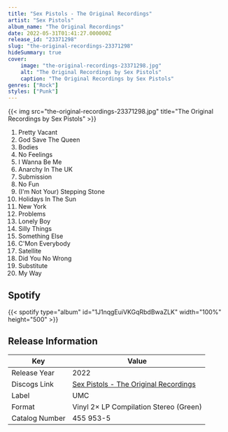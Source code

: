 ```yaml
---
title: "Sex Pistols - The Original Recordings"
artist: "Sex Pistols"
album_name: "The Original Recordings"
date: 2022-05-31T01:41:27.000000Z
release_id: "23371298"
slug: "the-original-recordings-23371298"
hideSummary: true
cover:
    image: "the-original-recordings-23371298.jpg"
    alt: "The Original Recordings by Sex Pistols"
    caption: "The Original Recordings by Sex Pistols"
genres: ["Rock"]
styles: ["Punk"]
---
```


{{< img src="the-original-recordings-23371298.jpg" title="The Original Recordings by Sex Pistols" >}}

<!-- section break -->

1. Pretty Vacant
2. God Save The Queen
3. Bodies
4. No Feelings
5. I Wanna Be Me
6. Anarchy In The UK
7. Submission
8. No Fun
9. (I'm Not Your) Stepping Stone
10. Holidays In The Sun
11. New York
12. Problems
13. Lonely Boy
14. Silly Things
15. Something Else
16. C'Mon Everybody
17. Satellite
18. Did You No Wrong
19. Substitute
20. My Way

<!-- section break -->


## Spotify
{{< spotify type="album" id="1J1nqgEuiVKGqRbdBwaZLK" width="100%" height="500" >}}




## Release Information
|  Key           | Value                                                |
| ---------------| ---------------------------------------------------- |
| Release Year   | 2022                                   |
| Discogs Link   | [Sex Pistols - The Original Recordings](https://www.discogs.com/release/23371298-Sex-Pistols-The-Original-Recordings) |
| Label          | UMC |
| Format         | Vinyl 2× LP Compilation Stereo (Green) |
| Catalog Number | 455 953-5 |
